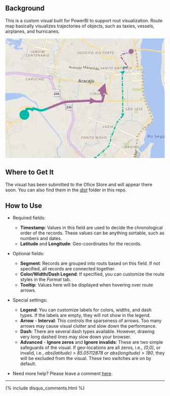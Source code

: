 ## Background
This is a custom visual built for PowerBI to support rout visualization. Route map basically visualizes trajectories of objects, such as taxies, vessels, airplanes, and hurricanes.

![](assets/screenshot.png)

## Where to Get It

The visual has been submitted to the Ofice Store and will appear there soon. You can also find them in the [_dist_](https://github.com/weiweicui/PowerBI-Routemap/tree/master/dist) folder in this repo.

## How to Use
* Required fields: 
    * **Timestamp**: Values in this field are used to decide the chronological order of the records. These values can be anything sortable, such as numbers and dates.
    * **Latitude** and **Longitude**: Geo-coordinates for the records. 
* Optional fields:
    * **Segment**: Records are grouped into routs based on this field. If not specified, all records are connected together.
    * **Color/Width/Dash Legend**: If specified, you can customize the route styles in the _Format_ tab.
    * **Tooltip**: Values here will be displayed when hovering over route arrows.

* Special settings:
    * **Legend**: You can customize labels for colors, widths, and dash types. If the labels are empty, they will not show in the legend.
    * **Arrow** - **Interval**: This controls the sparseness of arrows. Too many arrows may cause visual clutter and slow down the performance.
    * **Dash**: There are several dash types available. However, drawing very long dashed lines may slow down your browser.
    * **Advanced** - **Ignore zeros** and **Ignore invalids**: These are two simple safeguards of the visual. If geo-locations are all zeros, i.e., _(0,0)_, or invalid, i.e., _abs(latitude) > 85.05112878 or abs(longitude) > 180_, they will be excluded from the visual. These two switches are on by default.
* Need more help? Please leave a comment [here](https://weiweicui.github.io/PowerBI-Routemap).

***
{% include disqus_comments.html %}
